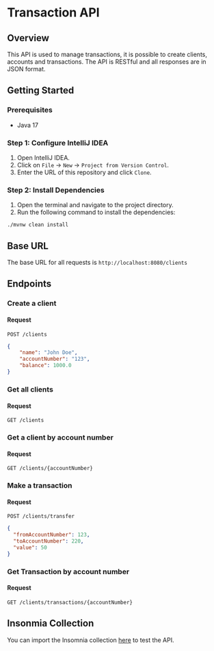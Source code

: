 # Transaction API
## Overview
This API is used to manage transactions, it is possible to create clients, accounts and transactions. The API is RESTful and all responses are in JSON format.


## Getting Started
### Prerequisites
- Java 17

### Step 1: Configure IntelliJ IDEA
1. Open IntelliJ IDEA.
2. Click on `File` -> `New` -> `Project from Version Control`.
3. Enter the URL of this repository and click `Clone`.

### Step 2: Install Dependencies
1. Open the terminal and navigate to the project directory.
2. Run the following command to install the dependencies:
```shell
./mvnw clean install
```
## Base URL
The base URL for all requests is `http://localhost:8080/clients`

## Endpoints
### Create a client
#### Request
```http
POST /clients
```
```json
{
    "name": "John Doe",
    "accountNumber": "123",
    "balance": 1000.0
}
```
### Get all clients
#### Request
```http
GET /clients
```

### Get a client by account number
#### Request
```http
GET /clients/{accountNumber}
```

### Make a transaction
#### Request
```http
POST /clients/transfer
```
```json
{
  "fromAccountNumber": 123,
  "toAccountNumber": 220,
  "value": 50
}
```
### Get Transaction by account number
#### Request
```http
GET /clients/transactions/{accountNumber}
```

## Insonmia Collection
You can import the Insomnia collection [here](https://www.google.com/) to test the API.

